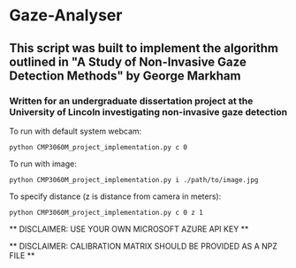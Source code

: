 # Gaze-Analyser
## This script was built to implement the algorithm outlined in "A Study of Non-Invasive Gaze Detection Methods" by George Markham
### Written for an undergraduate dissertation project at the University of Lincoln investigating non-invasive gaze detection

To run with default system webcam:

```
python CMP3060M_project_implementation.py c 0
```

To run with image:

```
python CMP3060M_project_implementation.py i ./path/to/image.jpg
```

To specify distance (z is distance from camera in meters):

```
python CMP3060M_project_implementation.py c 0 z 1
```

** DISCLAIMER: USE YOUR OWN MICROSOFT AZURE API KEY **

** DISCLAIMER: CALIBRATION MATRIX SHOULD BE PROVIDED AS A NPZ FILE **